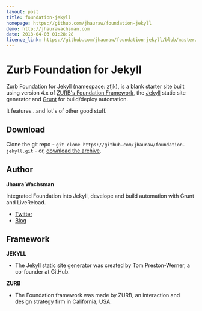 ```yaml
---
layout: post
title: foundation-jekyll
homepage: https://github.com/jhauraw/foundation-jekyll
demo: http://jhaurawachsman.com
date: 2013-04-03 01:28:28
licence_link: https://github.com/jhauraw/foundation-jekyll/blob/master/LICENSE
---
```

# Zurb Foundation for Jekyll

Zurb Foundation for Jekyll (namespace: zfjk), is a blank starter site built using version 4.x of [ZURB's Foundation Framework](http://foundation.zurb.com/), the [Jekyll](http://jekyllrb.com/) static site generator and [Grunt](http://gruntjs.com/) for build/deploy automation.

It features...and lot's of other good stuff.

## Download

Clone the git repo - `git clone https://github.com/jhauraw/foundation-jekyll.git` - or, [download the archive](https://github.com/jhauraw/foundation-jekyll/zipball/master).

## Author

**Jhaura Wachsman**

Integrated Foundation into Jekyll, develope and build automation with Grunt and LiveReload.

+ [Twitter](http://twitter.com/JhauraWachsman)
+ [Blog](http://jhauarawachsman.com)

## Framework

**JEKYLL**

+ The Jekyll static site generator was created by Tom Preston-Werner, a co-founder at GitHub.

**ZURB**

+ The Foundation framework was made by ZURB, an interaction and design strategy firm in California, USA.
